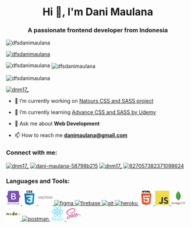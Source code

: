 <h1 align="center">Hi 👋, I'm Dani Maulana</h1>
<h3 align="center">A passionate frontend developer from Indonesia</h3>

<p align="left">
  <img src="https://komarev.com/ghpvc/?username=dfsdanimaulana&label=Profile%20views&color=0e75b6&style=flat" alt="dfsdanimaulana" />
</p>

<p align="left">
  <a href="https://github.com/ryo-ma/github-profile-trophy"><img src="https://github-profile-trophy.vercel.app/?username=dfsdanimaulana&theme=onedark" alt="dfsdanimaulana" /></a>
</p>


<p>
  <img align="left" src="https://github-readme-stats.vercel.app/api/top-langs?username=dfsdanimaulana&show_icons=true&locale=en&layout=compact&theme=cobalt" alt="dfsdanimaulana" />
</p>

<p>
  &nbsp;<img align="center" src="https://github-readme-stats.vercel.app/api?username=dfsdanimaulana&show_icons=true&locale=en&theme=cobalt" alt="dfsdanimaulana" />
</p>

<p>
  <img align="center" src="https://github-readme-streak-stats.herokuapp.com/?user=dfsdanimaulana&theme=cobalt" alt="dfsdanimaulana" />
</p>

<p align="left">
  <a href="https://twitter.com/dnm17_" target="blank"><img src="https://img.shields.io/twitter/follow/dnm17_?logo=twitter&style=for-the-badge" alt="dnm17_" /></a>
</p>

- 🔭 I’m currently working on [Natours CSS and SASS project](https://github.com/dfsdanimaulana/natours)

- 🌱 I’m currently learning [Advance CSS and SASS by Udemy](https://www.udemy.com/share/101Wkw3@SRO3zu0JNNEx2-CBtL82hXQWskUxqW3qzn02QSJ6Z2fG3G826mWWahKXAOMS2ZErSg==/)

- 💬 Ask me about **Web Development**

- 📫 How to reach me **danimaulana@gmail.com**

<h3 align="left">Connect with me:</h3>
<p align="left">
  <a href="https://twitter.com/dnm17_" target="blank"><img align="center" src="https://raw.githubusercontent.com/rahuldkjain/github-profile-readme-generator/master/src/images/icons/Social/twitter.svg" alt="dnm17_" height="30" width="40" /></a>
  <a href="https://linkedin.com/in/dani-maulana-58798b215" target="blank"><img align="center" src="https://raw.githubusercontent.com/rahuldkjain/github-profile-readme-generator/master/src/images/icons/Social/linked-in-alt.svg" alt="dani-maulana-58798b215" height="30" width="40" /></a>
  <a href="https://instagram.com/dnm17_" target="blank"><img align="center" src="https://raw.githubusercontent.com/rahuldkjain/github-profile-readme-generator/master/src/images/icons/Social/instagram.svg" alt="dnm17_" height="30" width="40" /></a>
  <a href="https://discord.gg/627057382371098624" target="blank"><img align="center" src="https://raw.githubusercontent.com/rahuldkjain/github-profile-readme-generator/master/src/images/icons/Social/discord.svg" alt="627057382371098624" height="30" width="40" /></a>
</p>

<h3 align="left">Languages and Tools:</h3>
<p align="left">
  <a href="https://getbootstrap.com" target="_blank" rel="noreferrer"> <img src="https://raw.githubusercontent.com/devicons/devicon/master/icons/bootstrap/bootstrap-plain-wordmark.svg" alt="bootstrap" width="40" height="40" /> </a> <a href="https://www.w3schools.com/css/" target="_blank" rel="noreferrer"> <img src="https://raw.githubusercontent.com/devicons/devicon/master/icons/css3/css3-original-wordmark.svg" alt="css3" width="40" height="40" /> </a> <a href="https://expressjs.com" target="_blank" rel="noreferrer"> <img src="https://raw.githubusercontent.com/devicons/devicon/master/icons/express/express-original-wordmark.svg" alt="express" width="40" height="40" /> </a> <a href="https://www.figma.com/" target="_blank" rel="noreferrer"> <img src="https://www.vectorlogo.zone/logos/figma/figma-icon.svg" alt="figma" width="40" height="40" /> </a> <a href="https://firebase.google.com/" target="_blank" rel="noreferrer"> <img src="https://www.vectorlogo.zone/logos/firebase/firebase-icon.svg" alt="firebase" width="40" height="40" /> </a> <a href="https://git-scm.com/" target="_blank" rel="noreferrer"> <img src="https://www.vectorlogo.zone/logos/git-scm/git-scm-icon.svg" alt="git" width="40" height="40" /> </a> <a href="https://heroku.com" target="_blank" rel="noreferrer"> <img src="https://www.vectorlogo.zone/logos/heroku/heroku-icon.svg" alt="heroku" width="40" height="40" /> </a> <a href="https://www.w3.org/html/" target="_blank" rel="noreferrer"> <img src="https://raw.githubusercontent.com/devicons/devicon/master/icons/html5/html5-original-wordmark.svg" alt="html5" width="40" height="40" /> </a> <a href="https://developer.mozilla.org/en-US/docs/Web/JavaScript" target="_blank" rel="noreferrer"> <img src="https://raw.githubusercontent.com/devicons/devicon/master/icons/javascript/javascript-original.svg" alt="javascript" width="40" height="40" /> </a> <a href="https://www.mongodb.com/" target="_blank" rel="noreferrer"> <img src="https://raw.githubusercontent.com/devicons/devicon/master/icons/mongodb/mongodb-original-wordmark.svg" alt="mongodb" width="40" height="40" /> </a> <a href="https://nodejs.org" target="_blank" rel="noreferrer"> <img src="https://raw.githubusercontent.com/devicons/devicon/master/icons/nodejs/nodejs-original-wordmark.svg" alt="nodejs" width="40" height="40" /> </a> <a href="https://postman.com" target="_blank" rel="noreferrer"> <img src="https://www.vectorlogo.zone/logos/getpostman/getpostman-icon.svg" alt="postman" width="40" height="40" /> </a> <a href="https://reactjs.org/" target="_blank" rel="noreferrer"> <img src="https://raw.githubusercontent.com/devicons/devicon/master/icons/react/react-original-wordmark.svg" alt="react" width="40" height="40" /> </a> <a href="https://sass-lang.com" target="_blank" rel="noreferrer"> <img src="https://raw.githubusercontent.com/devicons/devicon/master/icons/sass/sass-original.svg" alt="sass" width="40" height="40" /> </a>
</p>
